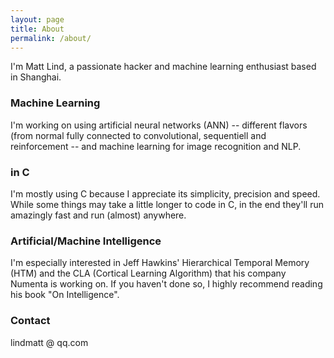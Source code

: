```yaml
---
layout: page
title: About
permalink: /about/
---
```


I'm Matt Lind, a passionate hacker and machine learning enthusiast based in Shanghai.

### Machine Learning

I'm working on using artificial neural networks (ANN) -- different flavors (from normal fully connected to convolutional, sequentiell and reinforcement -- and machine learning for image recognition and NLP.

### in C

I'm mostly using C because I appreciate its simplicity, precision and speed. While some things may take a little longer to code in C, in the end they'll run amazingly fast and run (almost) anywhere.

### Artificial/Machine Intelligence

I'm especially interested in Jeff Hawkins' Hierarchical Temporal Memory (HTM) and the CLA (Cortical Learning Algorithm) that his company Numenta is working on.
If you haven't done so, I highly recommend reading his book "On Intelligence".

### Contact

lindmatt @ qq.com